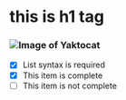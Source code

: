 # this is h1 tag

 ### ![Image of Yaktocat](https://octodex.github.com/images/yaktocat.png)

 - [x] List syntax is required
- [x] This item is complete
- [ ] This item is not complete
